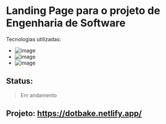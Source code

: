 # Landing Page para o projeto de Engenharia de Software

Tecnologias utilizadas:
+ ![image](https://img.shields.io/badge/HTML5-E34F26?style=for-the-badge&logo=html5&logoColor=white)
+ ![image](https://img.shields.io/badge/CSS3-1572B6?style=for-the-badge&logo=css3&logoColor=white)
+ ![image](https://img.shields.io/badge/jQuery-0769AD?style=for-the-badge&logo=jquery&logoColor=white)

## Status:
> Em andamento

## Projeto: https://dotbake.netlify.app/
